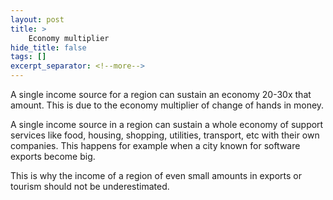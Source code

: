 ```yaml
---
layout: post
title: >
    Economy multiplier
hide_title: false
tags: []
excerpt_separator: <!--more-->
---
```


A single income source for a region can sustain an economy 20-30x that amount. This is due to the economy multiplier of change of hands in money.

A single income source in a region can sustain a whole economy of support services like food, housing, shopping, utilities, transport, etc with their own companies. This happens for example when a city known for software exports become big.

This is why the income of a region of even small amounts in exports or tourism should not be underestimated.
